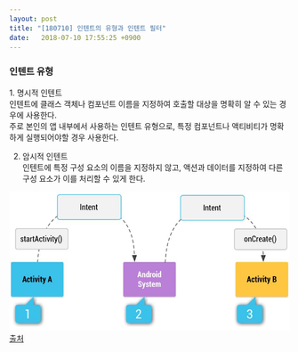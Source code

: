 ```yaml
---
layout: post
title: "[180710] 인텐트의 유형과 인텐트 필터"
date:   2018-07-10 17:55:25 +0900
---
```


<h3>인텐트 유형</h3>
1. 명시적 인텐트<br>
인텐트에 클래스 객체나 컴포넌트 이름을 지정하여 호출할 대상을 명확히 알 수 있는 경우에 사용한다.<br>
주로 본인의 앱 내부에서 사용하는 인텐트 유형으로, 특정 컴포넌트나 액티비티가 명확하게 실행되어야할 경우 사용한다.<br>


2. 암시적 인텐트<br>
인텐트에 특정 구성 요소의 이름을 지정하지 않고, 액션과 데이터를 지정하여 다른 구성 요소가 이를 처리할 수 있게 한다.<br>

<img src="/assets/images/Intent.JPG" width="750" height="250">
<a href="https://developer.android.com/guide/components/intents-filters#Types">출처</a>
